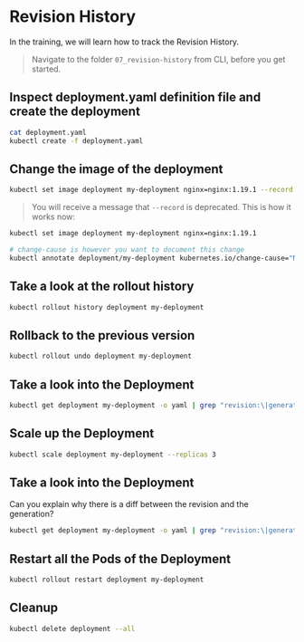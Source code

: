 # Revision History

In the training, we will learn how to track the Revision History.

>Navigate to the folder `07_revision-history` from CLI, before you get started. 

## Inspect deployment.yaml definition file and create the deployment

```bash
cat deployment.yaml
kubectl create -f deployment.yaml
```

## Change the image of the deployment

```bash
kubectl set image deployment my-deployment nginx=nginx:1.19.1 --record
```

> You will receive a message that `--record` is deprecated. This is how it works now:

```bash
kubectl set image deployment my-deployment nginx=nginx:1.19.1

# change-cause is however you want to document this change
kubectl annotate deployment/my-deployment kubernetes.io/change-cause="Nginx version is updated to 1.19.1"
```

## Take a look at the rollout history

```bash
kubectl rollout history deployment my-deployment
```

## Rollback to the previous version

```bash
kubectl rollout undo deployment my-deployment
```

## Take a look into the Deployment

```bash
kubectl get deployment my-deployment -o yaml | grep "revision:\|generation:\|resourceVersion:"
```

## Scale up the Deployment

```bash
kubectl scale deployment my-deployment --replicas 3
```

## Take a look into the Deployment

Can you explain why there is a diff between the revision and the generation?

```bash
kubectl get deployment my-deployment -o yaml | grep "revision:\|generation:\|resourceVersion:"
```

## Restart all the Pods of the Deployment

```bash
kubectl rollout restart deployment my-deployment
```

## Cleanup

```bash
kubectl delete deployment --all
```
